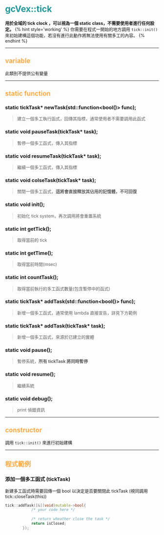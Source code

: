# <span style="color:#229999">gcVex::tick</span>

**用於全域的 tick clock ，可以視為一個 static class，不需要使用者進行任何設定。**
{% hint style='working' %}
你需要在程式一開始的地方調用 `tick::init()` 來初始建構這個功能，若沒有進行此動作將無法使用有關多工的內容。
{% endhint %}

---

## <span style="color:#ffaa44">variable</span>
此類別不提供公有變量

---

## <span style="color:#ffaa44">static function</span>

### static tickTask* newTask(std::function<bool()> func);
> 建立一個多工執行函式，回傳其指標，通常使用者不需要調用此函式

### static void pauseTask(tickTask* task);
> 暫停一個多工函式，傳入其指標

### static void resumeTask(tickTask* task);
> 繼續一個多工函式，傳入其指標

### static void colseTask(tickTask* task);
> 關閉一個多工函式，**這將會直接釋放其佔用的記憶體，不可回復**

### static void init();
> 初始化 tick system，再次調用將會重置系統

### static int getTick();
> 取得當前的 tick

### static int getTime();
> 取得當前時間(msec)

### static int countTask();
> 取得當前執行的多工函式數量(包含暫停中的函式)

### static tickTask* addTask(std::function<bool()> func);
> 新增一個多工函式，通常使用 lambda 直接宣告，詳見下方範例

### static tickTask* addTask(tickTask* task);
> 新增一個多工函式，來源於已建立的實體

### static void pause();
> 暫停系統，**所有 tickTask 將同時暫停**

### static void resume();
> 繼續系統

### static void debug();
> print 偵錯資訊

---

## <span style="color:#ffaa44">constructor</span>
調用 `tick::init()` 來進行初始建構

---

## <span style="color:#ffaa44">程式範例</span>

### 添加一個多工函式 (tickTask)
新建多工函式時需要回傳一個 bool
以決定是否要關閉此 tickTask (視同調用 tick::closeTask(this))
``` cpp
tick::addTask([&](void)mutable->bool{
            /* your code here */
    
            /* return wheather close the task */
            return isClosed;
        });
```